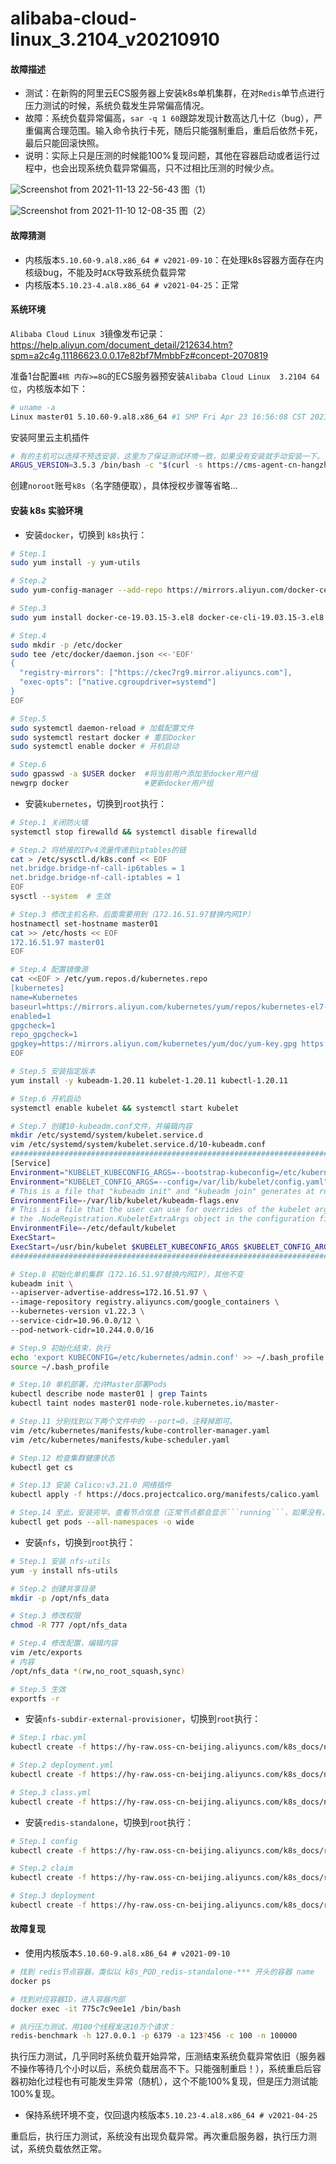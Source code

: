 # alibaba-cloud-linux_3.2104_v20210910
#### 故障描述
- 测试：在新购的阿里云ECS服务器上安装k8s单机集群，在对```Redis```单节点进行压力测试的时候，系统负载发生异常偏高情况。
- 故障：系统负载异常偏高，```sar -q 1 60```跟踪发现计数高达几十亿（bug），严重偏离合理范围。输入命令执行卡死，随后只能强制重启，重启后依然卡死，最后只能回滚快照。
- 说明：实际上只是压测的时候能100%复现问题，其他在容器启动或者运行过程中，也会出现系统负载异常偏高，只不过相比压测的时候少点。

![Screenshot from 2021-11-13 22-56-43](https://user-images.githubusercontent.com/75599950/141662366-c271bb87-0b32-4f48-a6e4-912a24d7d9e8.png)
图（1）

![Screenshot from 2021-11-10 12-08-35](https://user-images.githubusercontent.com/75599950/141662354-fc65c563-e02e-410f-87a8-3fb092898512.png)
图（2）
#### 故障猜测
- 内核版本```5.10.60-9.al8.x86_64 # v2021-09-10```：在处理k8s容器方面存在内核级bug，不能及时```ACK```导致系统负载异常
- 内核版本```5.10.23-4.al8.x86_64 # v2021-04-25```：正常
#### 系统环境

```Alibaba Cloud Linux 3```镜像发布记录：https://help.aliyun.com/document_detail/212634.htm?spm=a2c4g.11186623.0.0.17e82bf7MmbbFz#concept-2070819

准备1台配置```4核 内存>=8G```的ECS服务器预安装```Alibaba Cloud Linux  3.2104 64位```，内核版本如下：
```bash
# uname -a
Linux master01 5.10.60-9.al8.x86_64 #1 SMP Fri Apr 23 16:56:08 CST 2021 x86_64 x86_64 x86_64 GNU/Linux
```
安装阿里云主机插件
```bash
# 有的主机可以选择不预选安装，这里为了保证测试环境一致，如果没有安装就手动安装一下。
ARGUS_VERSION=3.5.3 /bin/bash -c "$(curl -s https://cms-agent-cn-hangzhou.oss-cn-hangzhou-internal.aliyuncs.com/Argus/agent_install_ecs-1.2.sh)"
```
创建```noroot```账号```k8s```（名字随便取），具体授权步骤等省略...
#### 安装 k8s 实验环境
- 安装```docker```，切换到 ```k8s```执行：
```bash
# Step.1
sudo yum install -y yum-utils

# Step.2
sudo yum-config-manager --add-repo https://mirrors.aliyun.com/docker-ce/linux/centos/docker-ce.repo

# Step.3
sudo yum install docker-ce-19.03.15-3.el8 docker-ce-cli-19.03.15-3.el8 containerd.io

# Step.4
sudo mkdir -p /etc/docker
sudo tee /etc/docker/daemon.json <<-'EOF'
{
  "registry-mirrors": ["https://ckec7rg9.mirror.aliyuncs.com"],
  "exec-opts": ["native.cgroupdriver=systemd"]
}
EOF

# Step.5
sudo systemctl daemon-reload # 加载配置文件
sudo systemctl restart docker # 重启Docker
sudo systemctl enable docker # 开机启动

# Step.6
sudo gpasswd -a $USER docker  #将当前用户添加至docker用户组
newgrp docker                 #更新docker用户组
```
- 安装```kubernetes```，切换到```root```执行：
```bash
# Step.1 关闭防火墙
systemctl stop firewalld && systemctl disable firewalld

# Step.2 将桥接的IPv4流量传递到iptables的链
cat > /etc/sysctl.d/k8s.conf << EOF
net.bridge.bridge-nf-call-ip6tables = 1
net.bridge.bridge-nf-call-iptables = 1
EOF
sysctl --system  # 生效

# Step.3 修改主机名称，后面需要用到（172.16.51.97替换内网IP）
hostnamectl set-hostname master01
cat >> /etc/hosts << EOF
172.16.51.97 master01
EOF

# Step.4 配置镜像源
cat <<EOF > /etc/yum.repos.d/kubernetes.repo
[kubernetes]
name=Kubernetes
baseurl=https://mirrors.aliyun.com/kubernetes/yum/repos/kubernetes-el7-x86_64/
enabled=1
gpgcheck=1
repo_gpgcheck=1
gpgkey=https://mirrors.aliyun.com/kubernetes/yum/doc/yum-key.gpg https://mirrors.aliyun.com/kubernetes/yum/doc/rpm-package-key.gpg
EOF

# Step.5 安装指定版本
yum install -y kubeadm-1.20.11 kubelet-1.20.11 kubectl-1.20.11

# Step.6 开机启动
systemctl enable kubelet && systemctl start kubelet

# Step.7 创建10-kubeadm.conf文件，并编辑内容
mkdir /etc/systemd/system/kubelet.service.d
vim /etc/systemd/system/kubelet.service.d/10-kubeadm.conf
################################################################################
[Service]
Environment="KUBELET_KUBECONFIG_ARGS=--bootstrap-kubeconfig=/etc/kubernetes/bootstrap-kubelet.conf --kubeconfig=/etc/kubernetes/kubelet.conf"
Environment="KUBELET_CONFIG_ARGS=--config=/var/lib/kubelet/config.yaml"
# This is a file that "kubeadm init" and "kubeadm join" generates at runtime, populating the KUBELET_KUBEADM_ARGS variable dynamically
EnvironmentFile=-/var/lib/kubelet/kubeadm-flags.env
# This is a file that the user can use for overrides of the kubelet args as a last resort. Preferably, the user should use
# the .NodeRegistration.KubeletExtraArgs object in the configuration files instead. KUBELET_EXTRA_ARGS should be sourced from this file.
EnvironmentFile=-/etc/default/kubelet
ExecStart=
ExecStart=/usr/bin/kubelet $KUBELET_KUBECONFIG_ARGS $KUBELET_CONFIG_ARGS $KUBELET_KUBEADM_ARGS $KUBELET_EXTRA_ARGS
################################################################################

# Step.8 初始化单机集群（172.16.51.97替换内网IP），其他不变
kubeadm init \
--apiserver-advertise-address=172.16.51.97 \
--image-repository registry.aliyuncs.com/google_containers \
--kubernetes-version v1.22.3 \
--service-cidr=10.96.0.0/12 \
--pod-network-cidr=10.244.0.0/16

# Step.9 初始化结束，执行
echo 'export KUBECONFIG=/etc/kubernetes/admin.conf' >> ~/.bash_profile
source ~/.bash_profile

# Step.10 单机部署，允许Master部署Pods
kubectl describe node master01 | grep Taints
kubectl taint nodes master01 node-role.kubernetes.io/master-

# Step.11 分别找到以下两个文件中的 --port=0，注释掉即可。
vim /etc/kubernetes/manifests/kube-controller-manager.yaml
vim /etc/kubernetes/manifests/kube-scheduler.yaml

# Step.12 检查集群健康状态
kubectl get cs

# Step.13 安装 Calico:v3.21.0 网络插件
kubectl apply -f https://docs.projectcalico.org/manifests/calico.yaml

# Step.14 至此，安装完毕。查看节点信息（正常节点都会显示```running```，如果没有，稍微等下。超过10分钟还没恢复，说明安装失败，检查执行步骤是否有问题）
kubectl get pods --all-namespaces -o wide
```
- 安装```nfs```，切换到```root```执行：
```bash
# Step.1 安装 nfs-utils
yum -y install nfs-utils

# Step.2 创建共享目录
mkdir -p /opt/nfs_data

# Step.3 修改权限
chmod -R 777 /opt/nfs_data

# Step.4 修改配置，编辑内容
vim /etc/exports
# 内容
/opt/nfs_data *(rw,no_root_squash,sync)

# Step.5 生效
exportfs -r
```
- 安装```nfs-subdir-external-provisioner```，切换到```root```执行：
```bash
# Step.1 rbac.yml
kubectl create -f https://hy-raw.oss-cn-beijing.aliyuncs.com/k8s_docs/nfs-subdir-external-provisioner_v4.0.2/rbac.yaml

# Step.2 deployment.yml
kubectl create -f https://hy-raw.oss-cn-beijing.aliyuncs.com/k8s_docs/nfs-subdir-external-provisioner_v4.0.2/deployment.yaml

# Step.3 class.yml
kubectl create -f https://hy-raw.oss-cn-beijing.aliyuncs.com/k8s_docs/nfs-subdir-external-provisioner_v4.0.2/class.yaml
````
- 安装```redis-standalone```，切换到```root```执行：
```bash
# Step.1 config
kubectl create -f https://hy-raw.oss-cn-beijing.aliyuncs.com/k8s_docs/redis_6.2.6/standalone/redis-standalone-config.yaml

# Step.2 claim
kubectl create -f https://hy-raw.oss-cn-beijing.aliyuncs.com/k8s_docs/redis_6.2.6/standalone/redis-standalone-claim.yaml

# Step.3 deployment
kubectl create -f https://hy-raw.oss-cn-beijing.aliyuncs.com/k8s_docs/redis_6.2.6/standalone/redis-standalone-deployment.yaml
```
#### 故障复现
- 使用内核版本```5.10.60-9.al8.x86_64 # v2021-09-10```

```bash
# 找到 redis节点容器，类似以 k8s_POD_redis-standalone-*** 开头的容器 name
docker ps

# 找到对应容器ID，进入容器内部
docker exec -it 775c7c9ee1e1 /bin/bash

# 执行压力测试，用100个线程发送10万个请求：
redis-benchmark -h 127.0.0.1 -p 6379 -a 123?456 -c 100 -n 100000
```
执行压力测试，几乎同时系统负载开始异常，压测结束系统负载异常依旧（服务器不操作等待几个小时以后，系统负载居高不下。只能强制重启！），系统重启后容器初始化过程也有可能发生异常（随机），这个不能100%复现，但是压力测试能100%复现。

- 保持系统环境不变，仅回退内核版本```5.10.23-4.al8.x86_64 # v2021-04-25```

重启后，执行压力测试，系统没有出现负载异常。再次重启服务器，执行压力测试，系统负载依然正常。
